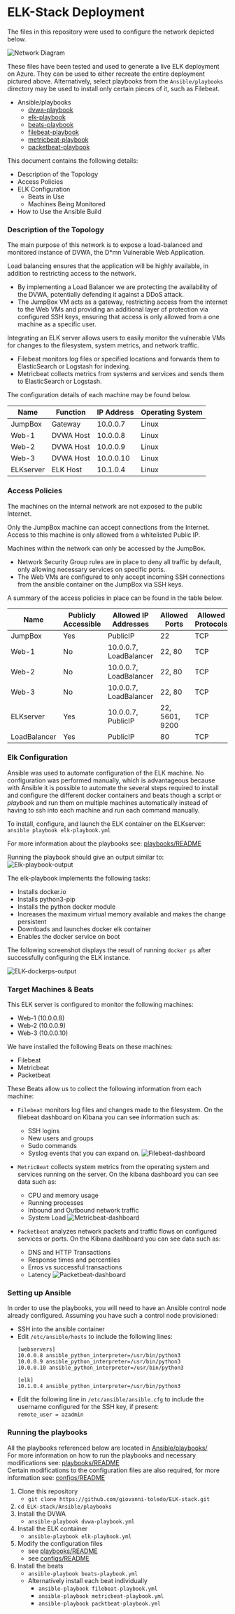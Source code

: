 # ELK-Stack Deployment

The files in this repository were used to configure the network depicted below.

![Network Diagram](Diagrams/NetworkDiagram.png)

These files have been tested and used to generate a live ELK deployment on Azure. They can be used to either recreate the entire deployment pictured above. Alternatively, select playbooks from the `Ansible/playbooks` directory may be used to install only certain pieces of it, such as Filebeat.

  - Ansible/playbooks
    - [dvwa-playbook](Ansible/playbooks/dvwa-playbook.yml)
    - [elk-playbook](Ansible/playbooks/packetbeat-plaubook.yml)
    - [beats-playbook](Ansible/playbooks/beats-playbook.yml)
    - [filebeat-playbook](Ansible/playbooks/filebeat-playbook.yml)
    - [metricbeat-playbook](Ansible/playbooks/metricbeat-playbook.yml)
    - [packetbeat-playbook](Ansible/playbooks/packetbeat-playbook.yml)
    
    

This document contains the following details:
- Description of the Topology
- Access Policies
- ELK Configuration
  - Beats in Use
  - Machines Being Monitored
- How to Use the Ansible Build


### Description of the Topology

The main purpose of this network is to expose a load-balanced and monitored instance of DVWA, the D*mn Vulnerable Web Application.

Load balancing ensures that the application will be highly available, in addition to restricting access to the network.
- By implementing a Load Balancer we are protecting the availability of the DVWA, potentially defending it against a DDoS attack.
- The JumpBox VM acts as a gateway, restricting access from the internet to the Web VMs and providing an additional layer of protection via configured SSH keys, ensuring that access is only allowed from a one machine as a specific user.

Integrating an ELK server allows users to easily monitor the vulnerable VMs for changes to the filesystem, system metrics, and network traffic.
- Filebeat monitors log files or specified locations and forwards them to ElasticSearch or Logstash for indexing.
- Metricbeat collects metrics from systems and services and sends them to ElasticSearch or Logstash.

The configuration details of each machine may be found below.

| Name      | Function   | IP Address | Operating System |
|-----------|------------|------------|------------------|
| JumpBox   | Gateway    | 10.0.0.7   | Linux            |
| Web-1     | DVWA Host  | 10.0.0.8   | Linux            |
| Web-2     | DVWA Host  | 10.0.0.9   | Linux            |
| Web-3     | DVWA Host  | 10.0.0.10  | Linux            |
| ELKserver | ELK Host   | 10.1.0.4   | Linux            |

### Access Policies

The machines on the internal network are not exposed to the public Internet. 

Only the JumpBox machine can accept connections from the Internet. Access to this machine is only allowed from a whitelisted Public IP.

Machines within the network can only be accessed by the JumpBox.
- Network Security Group rules are in place to deny all traffic by default, only allowing necessary services on specific ports.
- The Web VMs are configured to only accept incoming SSH connections from the ansible container on the JumpBox via SSH keys. 

A summary of the access policies in place can be found in the table below.

| Name         | Publicly Accessible | Allowed IP Addresses    | Allowed Ports  | Allowed Protocols |
|--------------|---------------------|-------------------------|----------------|-------------------|
| JumpBox      | Yes                 | PublicIP                | 22             | TCP               |
| Web-1        | No                  | 10.0.0.7, LoadBalancer  | 22, 80         | TCP               |
| Web-2        | No                  | 10.0.0.7, LoadBalancer  | 22, 80         | TCP               |
| Web-3        | No                  | 10.0.0.7, LoadBalancer  | 22, 80         | TCP               |
| ELKserver    | Yes                 | 10.0.0.7, PublicIP      | 22, 5601, 9200 | TCP               |
| LoadBalancer | Yes                 | PublicIP                | 80             | TCP               |

### Elk Configuration

Ansible was used to automate configuration of the ELK machine. No configuration was performed manually, which is advantageous because with Ansible it is possible to automate the several steps required to install and configure the different docker containers and beats though a script or *playbook* and run them on multiple machines automatically instead of having to ssh into each machine and run each command manually.  

To install, configure, and launch the ELK container on the ELKserver:   
`ansible playbook elk-playbook.yml`

For more information about the playbooks see: [playbooks/README](Ansible/playbooks/README.md)   

Running the playbook should give an output similar to:   
![Elk-playbook-output](Images/elk-playbook-output.png)

The elk-playbook implements the following tasks:
- Installs docker.io
- Installs python3-pip
- Installs the python docker module
- Increases the maximum virtual memory available and makes the change persistent
- Downloads and launches docker elk container
- Enables the docker service on boot 

The following screenshot displays the result of running `docker ps` after successfully configuring the ELK instance.

![ELK-dockerps-output](Images/docker-ps.png)

### Target Machines & Beats
This ELK server is configured to monitor the following machines:
- Web-1 (10.0.0.8)
- Web-2 (10.0.0.9)
- Web-3 (10.0.0.10)

We have installed the following Beats on these machines:
- Filebeat
- Metricbeat
- Packetbeat

These Beats allow us to collect the following information from each machine:
- `Filebeat` monitors log files and changes made to the filesystem. On the filebeat dashboard on Kibana you can see information such as:
    - SSH logins 
    - New users and groups 
    - Sudo commands  
    - Syslog events that you can expand on.
    ![Filebeat-dashboard](Images/filebeat-dashboard.png)

- `MetricBeat` collects system metrics from the operating system and services running on the server. On the kibana dashboard you can see data such as:
    - CPU and memory usage
    - Running processes
    - Inbound and Outbound network traffic
    - System Load
    ![Metricbeat-dashboard](Images/metricbeat-dashboard.png)

- `Packetbeat` analyzes network packets and traffic flows on configured services or ports. On the Kibana dashboard you can see data such as:
    - DNS and HTTP Transactions
    - Response times and percentiles
    - Erros vs successful transactions
    - Latency
    ![Packetbeat-dashboard](Images/packetbeat-dashboard.png)


### Setting up Ansible

In order to use the playbooks, you will need to have an Ansible control node already configured. Assuming you have such a control node provisioned:   

- SSH into the ansible container
- Edit `/etc/ansible/hosts` to include the following lines:
    ```
    [webservers]
    10.0.0.8 ansible_python_interpreter=/usr/bin/python3
    10.0.0.9 ansible_python_interpreter=/usr/bin/python3
    10.0.0.10 ansible_python_interpreter=/usr/bin/python3

    [elk]
    10.1.0.4 ansible_python_interpreter=/usr/bin/python3
    ```
- Edit the following line in `/etc/ansible/ansible.cfg` to include the username configured for the SSH key, if present:   
    `remote_user = azadmin`

### Running the playbooks

All the playbooks referenced below are located in [Ansible/playbooks/](Ansible/playbooks)   
For more information on how to run the playbooks and necessary modifications see: [playbooks/README](Ansible/playbooks/README.md)   
Certain modifications to the configuration files are also required, for more information see: [configs/README](Ansible/configs/README.md)   

1. Clone this repository
    - `git clone https://github.com/giovanni-toledo/ELK-stack.git`
2. `cd ELK-stack/Ansible/playbooks`
3. Install the DVWA
    - `ansible-playbook dvwa-playbook.yml`
4. Install the ELK container
    - `ansible-playbook elk-playbook.yml`
5. Modify the configuration files
    - see [playbooks/README](Ansible/playbooks/README.md)
    - see [configs/README](Ansible/configs/README.md)
6. Install the beats
    - `ansible-playbook beats-playbook.yml`
    - Alternatively install each beat individually
        - `ansible-playbook filebeat-playbook.yml`
        - `ansible-playbook metricbeat-playbook.yml`
        - `ansible-playbook packtbeat-playbook.yml`